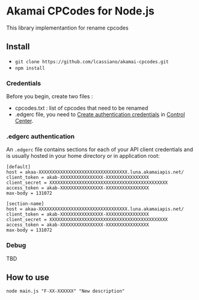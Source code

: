 # Akamai CPCodes for Node.js

This library implementantion for rename cpcodes


## Install

 - `git clone https://github.com/lcassiano/akamai-cpcodes.git`
 - `npm install`

### Credentials

Before you begin, create two files :

 - cpcodes.txt : list of cpcodes that need to be renamed
 - .edgerc file, you need to [Create authentication credentials](https://techdocs.akamai.com/developer/docs/set-up-authentication-credentials) in [Control Center](https://control.akamai.com).

### .edgerc authentication

An `.edgerc` file contains sections for each of your API client credentials and is usually hosted in your home directory or in application root:

```plaintext
[default]
host = akaa-XXXXXXXXXXXXXXXXXXXXXXXXXXXXXXXXX.luna.akamaiapis.net/
client_token = akab-XXXXXXXXXXXXXXXX-XXXXXXXXXXXXXXXX
client_secret = XXXXXXXXXXXXXXXXXXXXXXXXXXXXXXXXXXXXXXXXXXXX
access_token = akab-XXXXXXXXXXXXXXXX-XXXXXXXXXXXXXXXX
max-body = 131072

[section-name]
host = akaa-XXXXXXXXXXXXXXXXXXXXXXXXXXXXXXXXX.luna.akamaiapis.net/
client_token = akab-XXXXXXXXXXXXXXXX-XXXXXXXXXXXXXXXX
client_secret = XXXXXXXXXXXXXXXXXXXXXXXXXXXXXXXXXXXXXXXXXXXX
access_token = akab-XXXXXXXXXXXXXXXX-XXXXXXXXXXXXXXXX
max-body = 131072
```

### Debug

TBD

## How to use

`node main.js "F-XX-XXXXXX" "New description"`